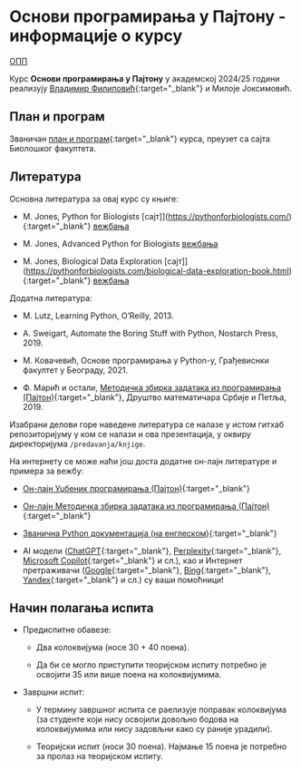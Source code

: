 # Основи програмирања у Пajтону - информације о курсу

[ОПП](../README.md)

Курс **Основи програмирања у Пajтону** у академској 2024/25 години реализују [Владимир Филиповић](https://vladofilipovic.github.io/index-cy.html){:target="_blank"} и Милоје Јоксимовић.

## План и програм

Званичан [план и програм](./plan-i-porgam-zvanican.pdf){:target="_blank"} курса, преузет са сајта Биолошког факултета.

## Литература

Основна литература за овај курс су књиге:

- M. Jones, Python for Biоlogists [сајт]](https://pythonforbiologists.com/){:target="_blank"} [вежбања](https://pythonforbiologists.com/static/p4b_exercises.zip)

- М. Jones, Advanced Python for Biologists [вежбања](https://pythonforbiologists.com/static/ap4b_exercises.zip)

- М. Jones, Biological Data Exploration [сајт]](https://pythonforbiologists.com/biological-data-exploration-book.html){:target="_blank"} [вежбања](https://pythonforbiologists.com/static/bde_files.zip)

Додатна литература:

- M. Lutz, Learning Python, O’Reilly, 2013.

- A. Sweigart, Automate the Boring Stuff with Python, Nostarch Press, 2019.

- M. Ковачевић, Основе програмирања у Python-у, Грађевиснки факултет у Београду, 2021.  

- Ф. Марић и остали, [Методичка збирка задатака из програмирања (Пајтон)](https://petljamediastorage.blob.core.windows.net/root/Media/Default/Kursevi/Zbirka-python/Zbirka1py.pdf){:target="_blank"}, Друштво математичара Србије и Петља, 2019.

Изабрани делови горе наведене литература се налазе у истом гитхaб репозиторијуму у ком се налази и ова презентација, у оквиру директоријума `/predavanja/knjige`.

На интернету се може наћи још доста додатне он-лајн литературе и примера за вежбу:

- [Он-лајн Уџбеник програмирања (Пајтон)](https://petlja.org/sr-Latn-RS/biblioteka/r/lekcije/TxtProgInPythonSrLat/02_console-toctree){:target="_blank"}

- [Он-лајн Методичка збирка задатака из програмирања (Пајтон)](https://petlja.org/sr-Latn-RS/biblioteka/r/Zbirka-python/01%20Aritmetika){:target="_blank"}

- [Званична Python документација (на енглеском)](https://www.python.org/){:target="_blank"}

- АI модели ([ChatGPT](https://chatgpt.com/){:target="_blank"}, [Perplexity](https://www.perplexity.ai/){:target="_blank"}, [Microsoft Copilot](https://copilot.microsoft.com/){:target="_blank"} и сл.), као и Интернет претраживачи ([Google](https://www.google.com/){:target="_blank"}, [Bing](https://bing.com/){:target="_blank"}, [Yandex](https://yandex.com/){:target="_blank"} и сл.) су ваши помоћници!

## Начин полагања испита

- Предиспитне обавезе:

  - Два колоквијума (носе 30 + 40 поена).

  - Да би се могло приступити теоријском испиту потребно је освојити 35 или више поена на колоквијумима.

- Завршни испит:
  
  - У термину завршног испита се раелизује поправак колоквијума (за студенте који нису освојили довољно бодова на колоквијумима или нису задовљни како су раније урадили).
  
  - Теоријски испит (носи 30 поена). Најмање 15 поена је потребно за пролаз на теоријском испиту.